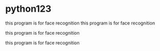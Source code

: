 # python123
 
this program is for face recognition
this program is for face recognition

this program is for face recognition

this program is for face recognition

